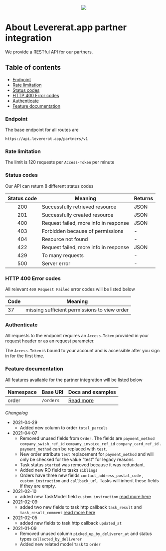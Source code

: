 <p align="center"><img src="https://levererat.app/logo_transparent.png" style="max-width:300px"></p>

# About Levererat.app partner integration

We provide a RESTful API for our partners.

## Table of contents
* [Endpoint](#endpoint)
* [Rate limitation](#rate-limits)
* [Status codes](#status-codes)
* [HTTP 400 Error codes](#error-codes)
* [Authenticate](#authenticate)
* [Feature documentation](#features)

### <a id="endpoint"></a> Endpoint

The base endpoint for all routes are 

`https://api.levererat.app/partners/v1`

### <a id="rate-limits"></a> Rate limitation

The  limit is 120 requests per  `Access-Token` per minute

### <a id="status-code"></a> Status codes

Our API can return 8 different status codes

| Status code | Meaning                               | Returns |
| :---------: | ------------------------------------- | ------- |
|     200     | Successfully retrieved resource       | JSON    |
|     201     | Successfully created resource         | JSON    |
|     400     | Request failed, more info in response | JSON    |
|     403     | Forbidden because of permissions      | -       |
|     404     | Resource not found                    | -       |
|     422     | Request failed, more info in response | JSON    |
|     429     | To many requests                      | -       |
|     500     | Server error                          | -       |

### <a id="error-codes"></a> HTTP 400 Error codes

All relevant `400 Request Failed` error codes will be listed below

| Code | Meaning                                      |
| ---- | -------------------------------------------- |
| 37   | missing sufficient permissions to view order |

### <a id="authenticate"></a> Authenticate

All requests to the endpoint requires an `Access-Token` provided in your request header or as an request parameter.

The `Access-Token` is bound to your account and is accessible after you sign in for the first time.

### <a id="features"></a> Feature documentation

All features available for the partner integration will be listed below

| Namespace | Base URI  | Docs and examples           |
| --------- | --------- | --------------------------- |
| order     | `/orders` | [Read more](docs/orders.md) |



*Changelog*

* 2021-04-29
  * Added new column to order `total_parcels`
* 2021-04-07
  * Removed unused fields from `Order`. The fields are `payment_method` `company_swish_ref_id` `company_invoice_ref_id` `company_card_ref_id` . `payment_method` can be replaced with `test`. 
  * New order attribute `test` replacement for `payment_method` and will only be checked for the value "test" for legacy reasons
  * Task status `started` was removed because it was redundant.
  * Added new RO field to tasks `siblings` 
  * Orders have three new fields `contact_address_postal_code` ,  `custom_instruction` and `callback_url`. Tasks will inherit these fields if they are empty.
* 2021-02-10
  * added new TaskModel field `custom_instruction`  [read more here](docs/orders/tasks.md)
* 2021-02-09
  * added two new fields to task http callback `task_result` and `task_result_comment` [read  more here](docs/orders/tasks.md#taskCallBackUrlPayload)
* 2021-02-05
	* added new fields to task http callback `updated_at` 
* 2021-01-09
	* Removed unused column `picked_up_by_deliverer_at` and status types `collected_by_deliverer` 
	* Added new related model `Task` to `order`

